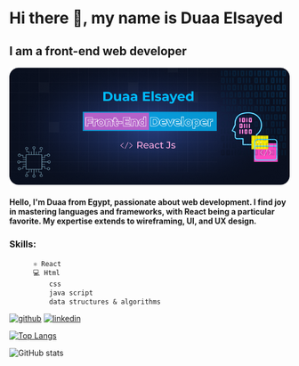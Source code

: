 # Hi there 👋, my name is Duaa Elsayed
## I am a front-end web developer 
![i am a front-end web developer ](https://github.com/doaa10/doaa10/blob/main/Github.png)

#### Hello, I'm Duaa from Egypt, passionate about web development. I find joy in mastering languages and frameworks, with React being a particular favorite. My expertise extends to wireframing, UI, and UX design.
### Skills:
          ⚛ React
          💻 Html 
              css 
              java script
              data structures & algorithms 
              



[<img src='https://cdn.jsdelivr.net/npm/simple-icons@3.0.1/icons/github.svg' alt='github' height='40'>](https://github.com/doaa10)  [<img src='https://cdn.jsdelivr.net/npm/simple-icons@3.0.1/icons/linkedin.svg' alt='linkedin' height='40'>](https://www.linkedin.com/in/doaa-sh10/)  

[![Top Langs](https://github-readme-stats.vercel.app/api/top-langs/?username=doaa10)](https://github.com/anuraghazra/github-readme-stats)

![GitHub stats](https://github-readme-stats.vercel.app/api?username=doaa10&show_icons=true)  


  


